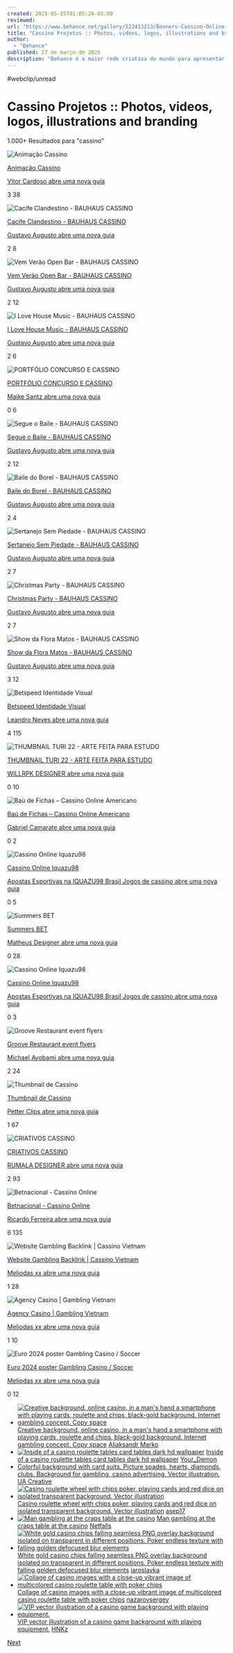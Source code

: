 ```yaml
---
created: 2025-05-25T01:05:26-03:00
reviewed:
url: "https://www.behance.net/gallery/222413213/Banners-Cassino-Online-Z-do-Cash?tracking_source=search_projects|cassino&l=109"
title: "Cassino Projetos :: Photos, videos, logos, illustrations and branding"
author:
  - "Behance"
published: 27 de março de 2025
description: "Behance é a maior rede criativa do mundo para apresentar e descobrir trabalhos criativos cassino"
---
```


#webclip/unread

# Cassino Projetos :: Photos, videos, logos, illustrations and branding

1.000+ Resultados para "cassino"

![Animação Cassino](https://mir-s3-cdn-cf.behance.net/projects/max_808_webp/79b7e7219317525.Y3JvcCwxMzgwLDEwODAsMjcwLDA.png)

[Animação Cassino](https://www.behance.net/gallery/219317525/Animacao-Cassino?tracking_source=search_projects%7Ccassino)

[Vitor Cardoso abre uma nova guia](https://www.behance.net/vitorfrens?tracking_source=search_projects%7Ccassino)

3 38

![Cacife Clandestino - BAUHAUS CASSINO](https://mir-s3-cdn-cf.behance.net/projects/max_808_webp/59beb8219248785.Y3JvcCw5MDksNzExLDQ3LDM2.png)

[Cacife Clandestino - BAUHAUS CASSINO](https://www.behance.net/gallery/219248785/Cacife-Clandestino-BAUHAUS-CASSINO?tracking_source=search_projects%7Ccassino)

[Gustavo Augusto abre uma nova guia](https://www.behance.net/gustavoaugusto?tracking_source=search_projects%7Ccassino)

2 8

![Vem Verão Open Bar - BAUHAUS CASSINO](https://mir-s3-cdn-cf.behance.net/projects/max_808_webp/24da14219247723.Y3JvcCwzODM1LDMwMDAsMzMyLDA.png)

[Vem Verão Open Bar - BAUHAUS CASSINO](https://www.behance.net/gallery/219247723/Vem-Verao-Open-Bar-BAUHAUS-CASSINO?tracking_source=search_projects%7Ccassino)

[Gustavo Augusto abre uma nova guia](https://www.behance.net/gustavoaugusto?tracking_source=search_projects%7Ccassino)

2 12

![I Love House Music - BAUHAUS CASSINO](https://mir-s3-cdn-cf.behance.net/projects/max_808_webp/aa80d7219244811.Y3JvcCwyNTU2LDIwMDAsMjIxLDA.png)

[I Love House Music - BAUHAUS CASSINO](https://www.behance.net/gallery/219244811/I-Love-House-Music-BAUHAUS-CASSINO?tracking_source=search_projects%7Ccassino)

[Gustavo Augusto abre uma nova guia](https://www.behance.net/gustavoaugusto?tracking_source=search_projects%7Ccassino)

2 6

![PORTFÓLIO CONCURSO E CASSINO](https://mir-s3-cdn-cf.behance.net/projects/max_808_webp/15cde9219224173.Y3JvcCwxMzU3LDEwNjIsMjgyLDA.jpg)

[PORTFÓLIO CONCURSO E CASSINO](https://www.behance.net/gallery/219224173/PORTFOLIO-CONCURSO-E-CASSINO?tracking_source=search_projects%7Ccassino)

[Maike Santz abre uma nova guia](https://www.behance.net/maikesantz?tracking_source=search_projects%7Ccassino)

0 6

![Segue o Baile - BAUHAUS CASSINO](https://mir-s3-cdn-cf.behance.net/projects/max_808_webp/9b73ae219074617.Y3JvcCwyNTU2LDIwMDAsMjIxLDA.png)

[Segue o Baile - BAUHAUS CASSINO](https://www.behance.net/gallery/219074617/Segue-o-Baile-BAUHAUS-CASSINO?tracking_source=search_projects%7Ccassino)

[Gustavo Augusto abre uma nova guia](https://www.behance.net/gustavoaugusto?tracking_source=search_projects%7Ccassino)

2 12

![Baile do Borel - BAUHAUS CASSINO](https://mir-s3-cdn-cf.behance.net/projects/max_808_webp/a59c53219073177.Y3JvcCw5MjUsNzIzLDEzOSwzNTQ.jpg)

[Baile do Borel - BAUHAUS CASSINO](https://www.behance.net/gallery/219073177/Baile-do-Borel-BAUHAUS-CASSINO?tracking_source=search_projects%7Ccassino)

[Gustavo Augusto abre uma nova guia](https://www.behance.net/gustavoaugusto?tracking_source=search_projects%7Ccassino)

2 4

![Sertanejo Sem Piedade - BAUHAUS CASSINO](https://mir-s3-cdn-cf.behance.net/projects/max_808_webp/b01e47219069001.Y3JvcCwxNDAwLDEwOTUsMCwxMzUx.png)

[Sertanejo Sem Piedade - BAUHAUS CASSINO](https://www.behance.net/gallery/219069001/Sertanejo-Sem-Piedade-BAUHAUS-CASSINO?tracking_source=search_projects%7Ccassino)

[Gustavo Augusto abre uma nova guia](https://www.behance.net/gustavoaugusto?tracking_source=search_projects%7Ccassino)

2 7

![Christmas Party - BAUHAUS CASSINO](https://mir-s3-cdn-cf.behance.net/projects/max_808_webp/a1cd86219066439.Y3JvcCwzODM1LDMwMDAsMzIyLDA.png)

[Christmas Party - BAUHAUS CASSINO](https://www.behance.net/gallery/219066439/Christmas-Party-BAUHAUS-CASSINO?tracking_source=search_projects%7Ccassino)

[Gustavo Augusto abre uma nova guia](https://www.behance.net/gustavoaugusto?tracking_source=search_projects%7Ccassino)

2 7

![Show da Flora Matos - BAUHAUS CASSINO](https://mir-s3-cdn-cf.behance.net/projects/max_808_webp/55b913218984473.Y3JvcCwxNjYyLDEzMDAsMjA5LDA.png)

[Show da Flora Matos - BAUHAUS CASSINO](https://www.behance.net/gallery/218984473/Show-da-Flora-Matos-BAUHAUS-CASSINO?tracking_source=search_projects%7Ccassino)

[Gustavo Augusto abre uma nova guia](https://www.behance.net/gustavoaugusto?tracking_source=search_projects%7Ccassino)

3 12

![Betspeed Identidade Visual](https://mir-s3-cdn-cf.behance.net/projects/max_808_webp/70b0aa218684325.Y3JvcCw4NjUsNjc2LDI4NCwxMDk.png)

[Betspeed Identidade Visual](https://www.behance.net/gallery/218684325/Betspeed-Identidade-Visual?tracking_source=search_projects%7Ccassino)

[Leandro Neves abre uma nova guia](https://www.behance.net/leandropsn?tracking_source=search_projects%7Ccassino)

4 115

![THUMBNAIL TURI 22 - ARTE FEITA PARA ESTUDO](https://mir-s3-cdn-cf.behance.net/projects/max_808_webp/7782de218575123.Y3JvcCw5MjAsNzIwLDE4MCww.jpg)

[THUMBNAIL TURI 22 - ARTE FEITA PARA ESTUDO](https://www.behance.net/gallery/218575123/THUMBNAIL-TURI-22-ARTE-FEITA-PARA-ESTUDO?tracking_source=search_projects%7Ccassino)

[WILLRPK DESIGNER abre uma nova guia](https://www.behance.net/willr6?tracking_source=search_projects%7Ccassino)

0 10

![Baú de Fichas – Cassino Online Americano](https://mir-s3-cdn-cf.behance.net/projects/max_808_webp/ddca3e218426581.Y3JvcCwxMjAwLDkzOCwwLDEzMA.png)

[Baú de Fichas – Cassino Online Americano](https://www.behance.net/gallery/218426581/Bau-de-Fichas-Cassino-Online-Americano?tracking_source=search_projects%7Ccassino)

[Gabriel Camarate abre uma nova guia](https://www.behance.net/gabriel_camarate?tracking_source=search_projects%7Ccassino)

0 2

![Cassino Online Iquazu98](https://mir-s3-cdn-cf.behance.net/projects/max_808_webp/afdb08218060837.Y3JvcCwxNTM0LDEyMDAsMjI0LDA.jpg)

[Cassino Online Iquazu98](https://www.behance.net/gallery/218060837/Cassino-Online-Iquazu98?tracking_source=search_projects%7Ccassino)

[Apostas Esportivas na IQUAZU98 Brasil Jogos de cassino abre uma nova guia](https://www.behance.net/lgidev?tracking_source=search_projects%7Ccassino)

0 5

![Summers BET](https://mir-s3-cdn-cf.behance.net/projects/max_808_webp/42d366218006133.Y3JvcCwxMDgwLDg0NCwwLDExNw.png)

[Summers BET](https://www.behance.net/gallery/218006133/Summers-BET?tracking_source=search_projects%7Ccassino)

[Matheus Designer abre uma nova guia](https://www.behance.net/matheusdesigner0?tracking_source=search_projects%7Ccassino)

0 28

![Cassino Online Iquazu98](https://mir-s3-cdn-cf.behance.net/projects/max_808_webp/cce385217996815.Y3JvcCwxNTM0LDEyMDAsMjgxLDA.jpg)

[Cassino Online Iquazu98](https://www.behance.net/gallery/217996815/Cassino-Online-Iquazu98?tracking_source=search_projects%7Ccassino)

[Apostas Esportivas na IQUAZU98 Brasil Jogos de cassino abre uma nova guia](https://www.behance.net/lgidev?tracking_source=search_projects%7Ccassino)

0 3

![Groove Restaurant event flyers](https://mir-s3-cdn-cf.behance.net/projects/max_808_webp/d9c6c7217713877.680017054511e.png)

[Groove Restaurant event flyers](https://www.behance.net/gallery/217713877/Groove-Restaurant-event-flyers?tracking_source=search_projects%7Ccassino)

[Michael Ayobami abre uma nova guia](https://www.behance.net/mikartft?tracking_source=search_projects%7Ccassino)

2 24

![Thumbnail de Cassino](https://mir-s3-cdn-cf.behance.net/projects/max_808_webp/d52daa217505513.Y3JvcCw5MjAsNzIwLDE4MCww.jpg)

[Thumbnail de Cassino](https://www.behance.net/gallery/217505513/Thumbnail-de-Cassino?tracking_source=search_projects%7Ccassino)

[Petter Clips abre uma nova guia](https://www.behance.net/pettersonandr?tracking_source=search_projects%7Ccassino)

1 67

![CRIATIVOS CASSINO](https://mir-s3-cdn-cf.behance.net/projects/max_808_webp/e7a9d8217389419.Y3JvcCwxMDgwLDg0NCwwLDUzNw.png)

[CRIATIVOS CASSINO](https://www.behance.net/gallery/217389419/CRIATIVOS-CASSINO?tracking_source=search_projects%7Ccassino)

[RUMALA DESIGNER abre uma nova guia](https://www.behance.net/rumaladesigner?tracking_source=search_projects%7Ccassino)

2 93

![Betnacional - Cassino Online](https://mir-s3-cdn-cf.behance.net/projects/max_808_webp/e65614217295733.Y3JvcCw5NTAsNzQzLDE2Miw5Ng.png)

[Betnacional - Cassino Online](https://www.behance.net/gallery/217295733/Betnacional-Cassino-Online?tracking_source=search_projects%7Ccassino)

[Ricardo Ferreira abre uma nova guia](https://www.behance.net/ricardofsjr?tracking_source=search_projects%7Ccassino)

6 135

![Website Gambling Backlink | Cassino Vietnam](https://mir-s3-cdn-cf.behance.net/projects/max_808_webp/c371d5217102519.Y3JvcCwxMzgwLDEwODAsMjcwLDA.png)

[Website Gambling Backlink | Cassino Vietnam](https://www.behance.net/gallery/217102519/Website-Gambling-Backlink-Cassino-Vietnam?tracking_source=search_projects%7Ccassino)

[Meliodas xx abre uma nova guia](https://www.behance.net/meliodas_dev?tracking_source=search_projects%7Ccassino)

1 28

![Agency Casino | Gambling Vietnam](https://mir-s3-cdn-cf.behance.net/projects/max_808_webp/8e7b41217102197.Y3JvcCwxODAwLDE0MDcsMCwxOTY.png)

[Agency Casino | Gambling Vietnam](https://www.behance.net/gallery/217102197/Agency-Casino-Gambling-Vietnam?tracking_source=search_projects%7Ccassino)

[Meliodas xx abre uma nova guia](https://www.behance.net/meliodas_dev?tracking_source=search_projects%7Ccassino)

1 10

![Euro 2024 poster Gambling Casino / Soccer](https://mir-s3-cdn-cf.behance.net/projects/max_808_webp/555f5c217101919.Y3JvcCwxODAwLDE0MDcsMCwxOTY.png)

[Euro 2024 poster Gambling Casino / Soccer](https://www.behance.net/gallery/217101919/Euro-2024-poster-Gambling-Casino-Soccer?tracking_source=search_projects%7Ccassino)

[Meliodas xx abre uma nova guia](https://www.behance.net/meliodas_dev?tracking_source=search_projects%7Ccassino)

0 12

- [![Creative background, online casino, in a man's hand a smartphone with playing cards, roulette and chips, black-gold background. Internet gambling concept. Copy space](https://t3.ftcdn.net/jpg/03/81/09/74/240_F_381097487_94pHUtJAyQ9AeueDT8Xw0pPfoQYeIKjH.jpg)](https://stock.adobe.com/br/381097487?as_channel=adobe_com&as_campclass=brand&as_campaign=srp-raill&as_source=behance_net&as_camptype=acquisition&as_audience=users&as_content=thumbnail-click&promoid=J7XBWPPS&mv=other)
	[Creative background, online casino, in a man's hand a smartphone with playing cards, roulette and chips, black-gold background. Internet gambling concept. Copy space](https://stock.adobe.com/br/381097487?as_channel=adobe_com&as_campclass=brand&as_campaign=srp-raill&as_source=behance_net&as_camptype=acquisition&as_audience=users&as_content=thumbnail-click&promoid=J7XBWPPS&mv=other)
	[
	Aliaksandr Marko
	](https://stock.adobe.com/br/381097487?as_channel=adobe_com&as_campclass=brand&as_campaign=srp-raill&as_source=behance_net&as_camptype=acquisition&as_audience=users&as_content=thumbnail-click&promoid=J7XBWPPS&mv=other)
- [![Inside of a casino roulette tables card tables dark hd wallpaper](https://t3.ftcdn.net/jpg/05/97/10/52/240_F_597105282_oLKJBwgWj6n0d7lg2l8eqSdeSfSTvVZ3.jpg)](https://stock.adobe.com/br/597105282?as_channel=adobe_com&as_campclass=brand&as_campaign=srp-raill&as_source=behance_net&as_camptype=acquisition&as_audience=users&as_content=thumbnail-click&promoid=J7XBWPPS&mv=other)
	[Inside of a casino roulette tables card tables dark hd wallpaper](https://stock.adobe.com/br/597105282?as_channel=adobe_com&as_campclass=brand&as_campaign=srp-raill&as_source=behance_net&as_camptype=acquisition&as_audience=users&as_content=thumbnail-click&promoid=J7XBWPPS&mv=other)
	[
	Your\_Demon
	](https://stock.adobe.com/br/597105282?as_channel=adobe_com&as_campclass=brand&as_campaign=srp-raill&as_source=behance_net&as_camptype=acquisition&as_audience=users&as_content=thumbnail-click&promoid=J7XBWPPS&mv=other)
- 	[Colorful background with card suits. Picture spades, hearts, diamonds, clubs. Background for gambling, casino advertising. Vector illustration.](https://stock.adobe.com/br/276297089?as_channel=adobe_com&as_campclass=brand&as_campaign=srp-raill&as_source=behance_net&as_camptype=acquisition&as_audience=users&as_content=thumbnail-click&promoid=J7XBWPPS&mv=other)
	[UA Creative](https://stock.adobe.com/br/276297089?as_channel=adobe_com&as_campclass=brand&as_campaign=srp-raill&as_source=behance_net&as_camptype=acquisition&as_audience=users&as_content=thumbnail-click&promoid=J7XBWPPS&mv=other)
- [![Casino roulette wheel with chips poker, playing cards and red dice on isolated transparent background. Vector illustration ](https://t3.ftcdn.net/jpg/03/14/08/16/240_F_314081637_gOUGdLoD6fItI1Fno0S1bOreVJojEIkk.jpg)](https://stock.adobe.com/br/314081637?as_channel=adobe_com&as_campclass=brand&as_campaign=srp-raill&as_source=behance_net&as_camptype=acquisition&as_audience=users&as_content=thumbnail-click&promoid=J7XBWPPS&mv=other)
	[Casino roulette wheel with chips poker, playing cards and red dice on isolated transparent background. Vector illustration](https://stock.adobe.com/br/314081637?as_channel=adobe_com&as_campclass=brand&as_campaign=srp-raill&as_source=behance_net&as_camptype=acquisition&as_audience=users&as_content=thumbnail-click&promoid=J7XBWPPS&mv=other)
	[
	asep17
	](https://stock.adobe.com/br/314081637?as_channel=adobe_com&as_campclass=brand&as_campaign=srp-raill&as_source=behance_net&as_camptype=acquisition&as_audience=users&as_content=thumbnail-click&promoid=J7XBWPPS&mv=other)
- [![Man gambling at the craps table at the casino](https://t4.ftcdn.net/jpg/04/04/25/33/240_F_404253393_PFHsPALQU06RaNodR73yVyu0HpqiSNQi.jpg)](https://stock.adobe.com/br/404253393?as_channel=adobe_com&as_campclass=brand&as_campaign=srp-raill&as_source=behance_net&as_camptype=acquisition&as_audience=users&as_content=thumbnail-click&promoid=J7XBWPPS&mv=other)
	[Man gambling at the craps table at the casino](https://stock.adobe.com/br/404253393?as_channel=adobe_com&as_campclass=brand&as_campaign=srp-raill&as_source=behance_net&as_camptype=acquisition&as_audience=users&as_content=thumbnail-click&promoid=J7XBWPPS&mv=other)
	[
	Netfalls
	](https://stock.adobe.com/br/404253393?as_channel=adobe_com&as_campclass=brand&as_campaign=srp-raill&as_source=behance_net&as_camptype=acquisition&as_audience=users&as_content=thumbnail-click&promoid=J7XBWPPS&mv=other)
- [![White gold casino chips falling seamless PNG overlay background isolated on transparent in different positions. Poker endless texture with falling golden defocused blur elements](https://t4.ftcdn.net/jpg/05/32/94/31/240_F_532943145_fjJt6lwegdBDJpOmivbdt0S4E0Qb6Ujg.jpg)](https://stock.adobe.com/br/532943145?as_channel=adobe_com&as_campclass=brand&as_campaign=srp-raill&as_source=behance_net&as_camptype=acquisition&as_audience=users&as_content=thumbnail-click&promoid=J7XBWPPS&mv=other)
	[White gold casino chips falling seamless PNG overlay background isolated on transparent in different positions. Poker endless texture with falling golden defocused blur elements](https://stock.adobe.com/br/532943145?as_channel=adobe_com&as_campclass=brand&as_campaign=srp-raill&as_source=behance_net&as_camptype=acquisition&as_audience=users&as_content=thumbnail-click&promoid=J7XBWPPS&mv=other)
	[
	iaroslavka
	](https://stock.adobe.com/br/532943145?as_channel=adobe_com&as_campclass=brand&as_campaign=srp-raill&as_source=behance_net&as_camptype=acquisition&as_audience=users&as_content=thumbnail-click&promoid=J7XBWPPS&mv=other)
- [![Collage of casino images with a close-up vibrant image of multicolored casino roulette table with poker chips](https://t3.ftcdn.net/jpg/02/14/07/76/240_F_214077691_8OCmrKTMw4BgDR6i4YDJO1lGvSr2RuGQ.jpg)](https://stock.adobe.com/br/214077691?as_channel=adobe_com&as_campclass=brand&as_campaign=srp-raill&as_source=behance_net&as_camptype=acquisition&as_audience=users&as_content=thumbnail-click&promoid=J7XBWPPS&mv=other)
	[Collage of casino images with a close-up vibrant image of multicolored casino roulette table with poker chips](https://stock.adobe.com/br/214077691?as_channel=adobe_com&as_campclass=brand&as_campaign=srp-raill&as_source=behance_net&as_camptype=acquisition&as_audience=users&as_content=thumbnail-click&promoid=J7XBWPPS&mv=other)
	[
	nazarovsergey
	](https://stock.adobe.com/br/214077691?as_channel=adobe_com&as_campclass=brand&as_campaign=srp-raill&as_source=behance_net&as_camptype=acquisition&as_audience=users&as_content=thumbnail-click&promoid=J7XBWPPS&mv=other)
- [![VIP vector illustration of a casino game background with playing equipment.](https://t3.ftcdn.net/jpg/05/08/77/00/240_F_508770027_BKBg5dJgrEEuuM6BhOQUeTntitTygUbz.jpg)](https://stock.adobe.com/br/508770027?as_channel=adobe_com&as_campclass=brand&as_campaign=srp-raill&as_source=behance_net&as_camptype=acquisition&as_audience=users&as_content=thumbnail-click&promoid=J7XBWPPS&mv=other)
	[VIP vector illustration of a casino game background with playing equipment.](https://stock.adobe.com/br/508770027?as_channel=adobe_com&as_campclass=brand&as_campaign=srp-raill&as_source=behance_net&as_camptype=acquisition&as_audience=users&as_content=thumbnail-click&promoid=J7XBWPPS&mv=other)
	[HNKz](https://stock.adobe.com/br/508770027?as_channel=adobe_com&as_campclass=brand&as_campaign=srp-raill&as_source=behance_net&as_camptype=acquisition&as_audience=users&as_content=thumbnail-click&promoid=J7XBWPPS&mv=other)

[Next](https://www.behance.net/gallery/222413213/Banners-Cassino-Online-Z-do-Cash?tracking_source=search_projects%7Ccassino&l=109&after=MTY4)